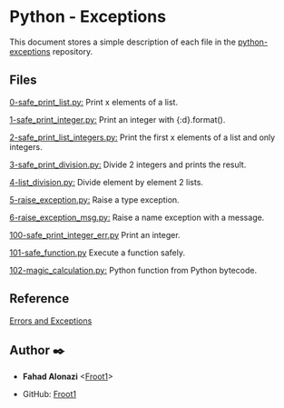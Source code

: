 #  Python - Exceptions
This document stores a simple description of each file in the  [python-exceptions](https://github.com/Froot1/holbertonschool-higher_level_programming/tree/master/python-exceptions "python-exceptions") repository.

## Files
[0-safe_print_list.py:](https://github.com/Froot1/holbertonschool-higher_level_programming/blob/master/python-exceptions/0-safe_print_list.py "0-safe_print_list.py")
Print x elements of a list.

[1-safe_print_integer.py:](https://github.com/Froot1/holbertonschool-higher_level_programming/blob/master/python-exceptions/1-safe_print_integer.py "1-safe_print_integer.py")
Print an integer with {:d}.format().

[2-safe_print_list_integers.py:](https://github.com/Froot1/holbertonschool-higher_level_programming/blob/master/python-exceptions/2-safe_print_list_integers.py "2-safe_print_list_integers.py")
Print the first x elements of a list and only integers.

[3-safe_print_division.py:](https://github.com/Froot1/holbertonschool-higher_level_programming/blob/master/python-exceptions/3-safe_print_division.py "3-safe_print_division.py")
Divide 2 integers and prints the result.

[4-list_division.py:](https://github.com/Froot1/holbertonschool-higher_level_programming/blob/master/python-exceptions/4-list_division.py "4-list_division.py")
Divide element by element 2 lists.

[5-raise_exception.py:](https://github.com/Froot1/holbertonschool-higher_level_programming/blob/master/python-exceptions/5-raise_exception.py "5-raise_exception.py")
Raise a type exception.

[6-raise_exception_msg.py:](https://github.com/Froot1/holbertonschool-higher_level_programming/blob/master/python-exceptions/6-raise_exception_msg.py "6-raise_exception_msg.py")
Raise a name exception with a message.

[100-safe_print_integer_err.py](https://github.com/Froot1/holbertonschool-higher_level_programming/blob/master/python-exceptions/100-safe_print_integer_err.py "100-safe_print_integer_err.py")
Print an integer.

[101-safe_function.py](https://github.com/Froot1/holbertonschool-higher_level_programming/blob/master/python-exceptions/101-safe_function.py "101-safe_function.py")
Execute a function safely.

[102-magic_calculation.py:](https://github.com/Froot1/holbertonschool-higher_level_programming/blob/master/python-exceptions/102-magic_calculation.py "102-magic_calculation.py")
Python function from Python bytecode.

## Reference 
[Errors and Exceptions](https://docs.python.org/3.4/tutorial/errors.html)

## Author :black_nib:

* __Fahad Alonazi__ <[Froot1](https://github.com/Froot1)>

* GitHub: [Froot1](https://github.com/Froot1)
